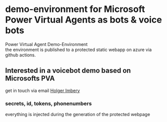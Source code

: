 # demo-environment for Microsoft Power Virtual Agents as bots & voice bots
Power Virtual Agent Demo-Environment   
the environment is published to a protected static webapp on azure via github actions.

## Interested in a voicebot demo based on Microsofts PVA
get in touch via email 
[Holger Imbery](mailto:holger.imbery@global.ntt?subject=[GitHub]%20PVA%20DEMO%20Request)   

### secrets, id, tokens, phonenumbers
everything is injected during the generation of the protected webpage

